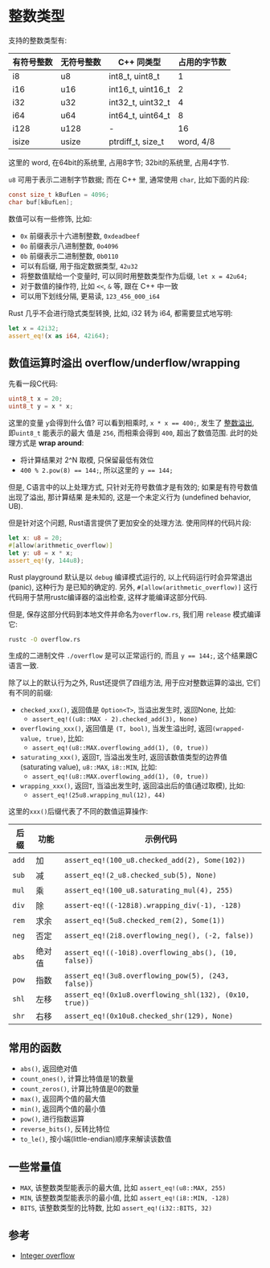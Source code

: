 
# 整数类型

支持的整数类型有:

| 有符号整数 | 无符号整数 | C++ 同类型 | 占用的字节数 |
|-------|-------|-------------------|---|
| i8    | u8    | int8_t, uint8_t   | 1 |
| i16   | u16   | int16_t, uint16_t | 2 |
| i32   | u32   | int32_t, uint32_t | 4 |
| i64   | u64   | int64_t, uint64_t | 8 |
| i128  | u128  | -                 | 16 |
| isize | usize | ptrdiff_t, size_t | word, 4/8|

这里的 word, 在64bit的系统里, 占用8字节; 32bit的系统里, 占用4字节.

`u8` 可用于表示二进制字节数据; 而在 C++ 里, 通常使用 `char`, 比如下面的片段:
```c
const size_t kBufLen = 4096;
char buf[kBufLen];
```

数值可以有一些修饰, 比如:
- `0x` 前缀表示十六进制整数, `0xdeadbeef`
- `0o` 前缀表示八进制整数, `0o4096`
- `0b` 前缀表示二进制整数, `0b0110`
- 可以有后缀, 用于指定数据类型, `42u32`
- 将整数值赋给一个变量时, 可以同时用整数类型作为后缀, `let x = 42u64;`
- 对于数值的操作符, 比如 `<<`, `&` 等, 跟在 C++ 中一致
- 可以用下划线分隔, 更易读, `123_456_000_i64`

Rust 几乎不会进行隐式类型转换, 比如, i32 转为 i64, 都需要显式地写明:
```rust
let x = 42i32;
assert_eq!(x as i64, 42i64);
```

## 数值运算时溢出 overflow/underflow/wrapping
先看一段C代码:
```c
uint8_t x = 20;
uint8_t y = x * x;
```
这里的变量 `y`会得到什么值? 可以看到相乘时, `x * x == 400;`, 发生了
[整数溢出](https://en.wikipedia.org/wiki/Integer_overflow), 即`uint8_t` 能表示的最大
值是 `256`, 而相乘会得到 `400`, 超出了数值范围. 此时的处理方式是 <b>wrap around</b>:
- 将计算结果对 2^N 取模, 只保留最低有效位
- `400 % 2.pow(8) == 144;`, 所以这里的 `y == 144;`

但是, C语言中的以上处理方式, 只针对无符号数值才是有效的; 如果是有符号数值出现了溢出, 那计算结果
是未知的, 这是一个未定义行为 (undefined behavior, UB).

但是针对这个问题, Rust语言提供了更加安全的处理方法. 使用同样的代码片段:
```rust
let x: u8 = 20;
#[allow(arithmetic_overflow)]
let y: u8 = x * x;
assert_eq!(y, 144u8);
```

Rust playground 默认是以 `debug` 编译模式运行的, 以上代码运行时会异常退出 (panic), 这种行为
是已知的确定的. 另外, `#[allow(arithmetic_overflow)]` 这行代码用于禁用rustc编译器的溢出检查,
这样才能编译这部分代码.

但是, 保存这部分代码到本地文件并命名为`overflow.rs`, 我们用 `release` 模式编译它: 
```bash
rustc -O overflow.rs
```
生成的二进制文件 `./overflow` 是可以正常运行的, 而且 `y == 144;`, 这个结果跟C语言一致.

除了以上的默认行为之外, Rust还提供了四组方法, 用于应对整数运算的溢出, 它们有不同的前缀:
- `checked_xxx()`, 返回值是 `Option<T>`, 当溢出发生时, 返回None, 比如:
  - `assert_eq!((u8::MAX - 2).checked_add(3), None)`
- `overflowing_xxx()`, 返回值是 `(T, bool)`, 当发生溢出时, 返回`(wrapped-value, true)`, 比如:
  - `assert_eq!(u8::MAX.overflowing_add(1), (0, true))`
- `saturating_xxx()`, 返回`T`, 当溢出发生时, 返回该数值类型的边界值 (saturating value),
`u8::MAX`, `i8::MIN`, 比如:
  - `assert_eq!(u8::MAX.overflowing_add(1), (0, true))`
- `wrapping_xxx()`, 返回`T`, 当溢出发生时, 返回溢出后的值(通过取模), 比如:
  - `assert_eq!(25u8.wrapping_mul(12), 44)`

这里的`xxx()`后缀代表了不同的数值运算操作:

| 后缀    | 功能  | 示例代码                                          |
|-------|-----|-----------------------------------------------|
| `add` | 加   | `assert_eq!(100_u8.checked_add(2), Some(102))` |
| `sub` | 减   | `assert_eq!(2_u8.checked_sub(5), None)`       |
| `mul` | 乘   | `assert_eq!(100_u8.saturating_mul(4), 255)`   |
| `div` | 除   | `assert-eq!((-128i8).wrapping_div(-1), -128)` |
| `rem` | 求余  | `assert_eq!(5u8.checked_rem(2), Some(1))` |
| `neg` | 否定  | `assert_eq!(2i8.overflowing_neg(), (-2, false))` |
| `abs` | 绝对值 | `assert_eq!((-10i8).overflowing_abs(), (10, false))` |
| `pow` | 指数  | `assert_eq!(3u8.overflowing_pow(5), (243, false))` |
| `shl` | 左移  | `assert_eq!(0x1u8.overflowing_shl(132), (0x10, true))` |
| `shr` | 右移  | `assert_eq!(0x10u8.checked_shr(129), None)` |


## 常用的函数
- `abs()`, 返回绝对值
- `count_ones()`, 计算比特值是1的数量
- `count_zeros()`, 计算比特值是0的数量
- `max()`, 返回两个值的最大值
- `min()`, 返回两个值的最小值
- `pow()`, 进行指数运算
- `reverse_bits()`, 反转比特位
- `to_le()`, 按小端(little-endian)顺序来解读该数值

## 一些常量值
- `MAX`, 该整数类型能表示的最大值, 比如 `assert_eq!(u8::MAX, 255)`
- `MIN`, 该整数类型能表示的最小值, 比如 `assert_eq!(i8::MIN, -128)`
- `BITS`, 该整数类型的比特数, 比如 `assert_eq!(i32::BITS, 32)`

## 参考
- [Integer overflow](https://en.wikipedia.org/wiki/Integer_overflow)